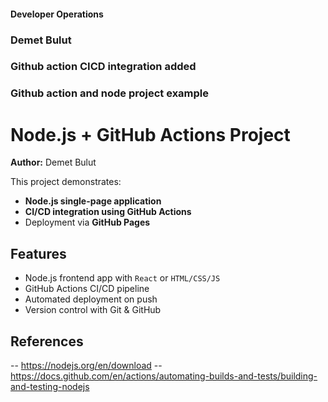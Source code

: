 #### Developer Operations
### Demet Bulut
### Github action CICD integration added
### Github action and node project example
# Node.js + GitHub Actions Project  
**Author:** Demet Bulut

This project demonstrates:
- **Node.js single-page application**
- **CI/CD integration using GitHub Actions**
- Deployment via **GitHub Pages**

##  Features
- Node.js frontend app with `React` or `HTML/CSS/JS`
- GitHub Actions CI/CD pipeline
- Automated deployment on push
- Version control with Git & GitHub

## References
-- https://nodejs.org/en/download
-- https://docs.github.com/en/actions/automating-builds-and-tests/building-and-testing-nodejs
